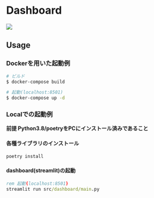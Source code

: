 # Dashboard
![](https://github.com/ydty/dashboard/workflows/pytest/badge.svg)

## Usage

### Dockerを用いた起動例
```bash
# ビルド
$ docker-compose build

# 起動(localhost:8501)
$ docker-compose up -d
```

### Localでの起動例

**前提 Python3.8/poetryをPCにインストール済みであること**

#### 各種ライブラリのインストール
```cmd
poetry install
```

#### dashboard(streamlit)の起動
```cmd
rem 起動(localhost:8501)
streamlit run src/dashboard/main.py
```